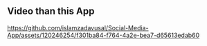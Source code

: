 ## Video than this App

https://github.com/islamzadavusal/Social-Media-App/assets/120246254/f301ba84-f764-4a2e-bea7-d65613edab60


